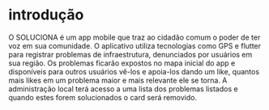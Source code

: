 # introdução

O SOLUCIONA é um app mobile que traz ao cidadão comum o poder de ter voz em sua comunidade. O aplicativo utiliza tecnologias como GPS e flutter para registrar problemas de infraestrutura, denunciados por usuários em sua região. Os problemas ficarão expostos no mapa inicial do app e disponíveis para outros usuários vê-los e apoia-los dando um like, quantos mais likes em um problema maior e mais relevante ele se torna. A administração local terá acesso a uma lista dos problemas listados e quando estes forem solucionados o card será removido.
